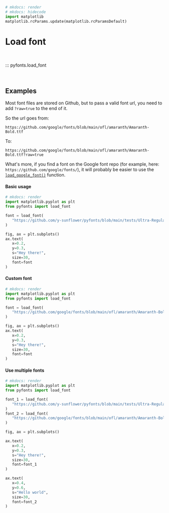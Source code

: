 ```python
# mkdocs: render
# mkdocs: hidecode
import matplotlib
matplotlib.rcParams.update(matplotlib.rcParamsDefault)
```

# Load font

<br>

::: pyfonts.load_font

<br>

## Examples

Most font files are stored on Github, but to pass a valid font url, you need to add `?raw=true` to the end of it.

So the url goes from:

```
https://github.com/google/fonts/blob/main/ofl/amaranth/Amaranth-Bold.ttf
```

To:

```
https://github.com/google/fonts/blob/main/ofl/amaranth/Amaranth-Bold.ttf?raw=true
```

What's more, if you find a font on the Google font repo (for example, here: `https://github.com/google/fonts/`), it will probably be easier to use the [`load_google_font()`](load_google_font.md) function.

#### Basic usage

```python
# mkdocs: render
import matplotlib.pyplot as plt
from pyfonts import load_font

font = load_font(
   "https://github.com/y-sunflower/pyfonts/blob/main/tests/Ultra-Regular.ttf?raw=true"
)

fig, ax = plt.subplots()
ax.text(
   x=0.2,
   y=0.3,
   s="Hey there!",
   size=30,
   font=font
)
```

#### Custom font

```python
# mkdocs: render
import matplotlib.pyplot as plt
from pyfonts import load_font

font = load_font(
   "https://github.com/google/fonts/blob/main/ofl/amaranth/Amaranth-Bold.ttf?raw=true"
)

fig, ax = plt.subplots()
ax.text(
   x=0.2,
   y=0.3,
   s="Hey there!",
   size=30,
   font=font
)
```

#### Use multiple fonts

```python
# mkdocs: render
import matplotlib.pyplot as plt
from pyfonts import load_font

font_1 = load_font(
   "https://github.com/y-sunflower/pyfonts/blob/main/tests/Ultra-Regular.ttf?raw=true"
)
font_2 = load_font(
   "https://github.com/google/fonts/blob/main/ofl/amaranth/Amaranth-Bold.ttf?raw=true"
)

fig, ax = plt.subplots()

ax.text(
   x=0.2,
   y=0.3,
   s="Hey there!",
   size=30,
   font=font_1
)

ax.text(
   x=0.4,
   y=0.6,
   s="Hello world",
   size=30,
   font=font_2
)
```
